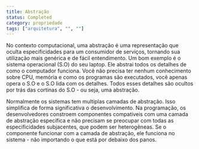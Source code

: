 ```yaml
---
title: Abstração
status: Completed
category: propriedade
tags: ["arquitetura", "", ""]
---
```


No contexto computacional, uma abstração é uma representação que oculta especificidades para um consumidor de serviços, tornando sua utilização mais genérica e de fácil entendimento. Um bom exemplo é o sistema operacional (S.O) do seu laptop. Ele abstrai todos os detalhes de como o computador funciona. Você não precisa ter nenhum conhecimento sobre CPU, memória e como os programas são executados, você apenas opera o S.O e o S.O lida com os detalhes. Todos esses detalhes são ocultos por trás das cortinas do S.O - ou seja, uma abstração. 

Normalmente os sistemas tem multiplas camadas de abstração. Isso simplifica de forma significativa o desenvolvimento. Na programação, os desenvolvedores constroem componentes compatíveis com uma camada de abstração específica e não precisam se preocupar com todas as especificidades subjacentes, que podem ser heterogêneas. Se o componente funcionar com a camada de abstração, ele funciona no sistema - não importando o que está por debaixo dos panos.
